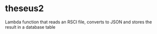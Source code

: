 # theseus2

Lambda function that reads an RSCI file, converts to JSON and stores the result in a database table
